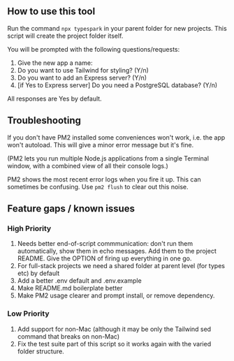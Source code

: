 ## How to use this tool

Run the command `npx typespark` in your parent folder for new projects. This script will create the project folder itself.

You will be prompted with the following questions/requests:

1. Give the new app a name:
2. Do you want to use Tailwind for styling? (Y/n)
3. Do you want to add an Express server? (Y/n)
4. [if Yes to Express server] Do you need a PostgreSQL database? (Y/n)

All responses are Yes by default.

## Troubleshooting

If you don't have PM2 installed some conveniences won't work, i.e. the app won't autoload. This will give a minor error message but it's fine.

(PM2 lets you run multiple Node.js applications from a single Terminal window, with a combined view of all their console logs.)

PM2 shows the most recent error logs when you fire it up. This can sometimes be confusing. Use `pm2 flush` to clear out this noise.

## Feature gaps / known issues

### High Priority

1. Needs better end-of-script commmunication: don't run them automatically, show them in echo messages. Add them to the project README. Give the OPTION of firing up everything in one go.
1. For full-stack projects we need a shared folder at parent level (for types etc) by default
1. Add a better .env default and .env.example
1. Make README.md boilerplate better
1. Make PM2 usage clearer and prompt install, or remove dependency.

### Low Priority

1. Add support for non-Mac (although it may be only the Tailwind sed command that breaks on non-Mac)
1. Fix the test suite part of this script so it works again with the varied folder structure.
